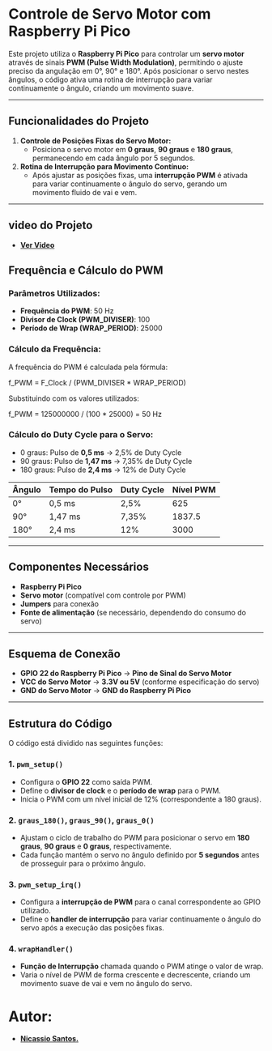 # Controle de Servo Motor com Raspberry Pi Pico

Este projeto utiliza o **Raspberry Pi Pico** para controlar um **servo motor** através de sinais **PWM (Pulse Width Modulation)**, permitindo o ajuste preciso da angulação em 0°, 90° e 180°. Após posicionar o servo nestes ângulos, o código ativa uma rotina de interrupção para variar continuamente o ângulo, criando um movimento suave.

---

## Funcionalidades do Projeto

1. **Controle de Posições Fixas do Servo Motor:**
   - Posiciona o servo motor em **0 graus**, **90 graus** e **180 graus**, permanecendo em cada ângulo por 5 segundos.
2. **Rotina de Interrupção para Movimento Contínuo:**
   - Após ajustar as posições fixas, uma **interrupção PWM** é ativada para variar continuamente o ângulo do servo, gerando um movimento fluido de vai e vem.

---

## video do Projeto
- **[Ver Video](https://drive.google.com/file/d/1L20wqLJ6ExRvqR8A_QHNRRN3DfRTPWUk/view?usp=sharing)**
  
## Frequência e Cálculo do PWM

### Parâmetros Utilizados:
- **Frequência do PWM**: 50 Hz  
- **Divisor de Clock (PWM_DIVISER)**: 100
- **Período de Wrap (WRAP_PERIOD)**: 25000

### Cálculo da Frequência:
A frequência do PWM é calculada pela fórmula:

f_PWM = F_Clock / (PWM_DIVISER * WRAP_PERIOD)

Substituindo com os valores utilizados:

f_PWM = 125000000 / (100 * 25000) = 50 Hz 

### Cálculo do Duty Cycle para o Servo:
- 0 graus: Pulso de **0,5 ms** → 2,5% de Duty Cycle  
- 90 graus: Pulso de **1,47 ms** → 7,35% de Duty Cycle  
- 180 graus: Pulso de **2,4 ms** → 12% de Duty Cycle  

| Ângulo | Tempo do Pulso | Duty Cycle | Nível PWM |
|--------|----------------|------------|-----------|
| 0°     | 0,5 ms         | 2,5%       | 625       |
| 90°    | 1,47 ms        | 7,35%      | 1837.5    |
| 180°   | 2,4 ms         | 12%        | 3000      |

---

## Componentes Necessários

- **Raspberry Pi Pico**
- **Servo motor** (compatível com controle por PWM)
- **Jumpers** para conexão
- **Fonte de alimentação** (se necessário, dependendo do consumo do servo)

---

## Esquema de Conexão

- **GPIO 22 do Raspberry Pi Pico** → **Pino de Sinal do Servo Motor**
- **VCC do Servo Motor** → **3.3V ou 5V** (conforme especificação do servo)
- **GND do Servo Motor** → **GND do Raspberry Pi Pico**

---

## Estrutura do Código

O código está dividido nas seguintes funções:

### 1. `pwm_setup()`
- Configura o **GPIO 22** como saída PWM.
- Define o **divisor de clock** e o **período de wrap** para o PWM.
- Inicia o PWM com um nível inicial de 12% (correspondente a 180 graus).

### 2. `graus_180()`, `graus_90()`, `graus_0()`
- Ajustam o ciclo de trabalho do PWM para posicionar o servo em **180 graus**, **90 graus** e **0 graus**, respectivamente.
- Cada função mantém o servo no ângulo definido por **5 segundos** antes de prosseguir para o próximo ângulo.

### 3. `pwm_setup_irq()`
- Configura a **interrupção de PWM** para o canal correspondente ao GPIO utilizado.
- Define o **handler de interrupção** para variar continuamente o ângulo do servo após a execução das posições fixas.

### 4. `wrapHandler()`
- **Função de Interrupção** chamada quando o PWM atinge o valor de wrap.
- Varia o nível de PWM de forma crescente e decrescente, criando um movimento suave de vai e vem no ângulo do servo.

# Autor:
- **[Nicassio Santos.](https://github.com/nicassiosantos)**



